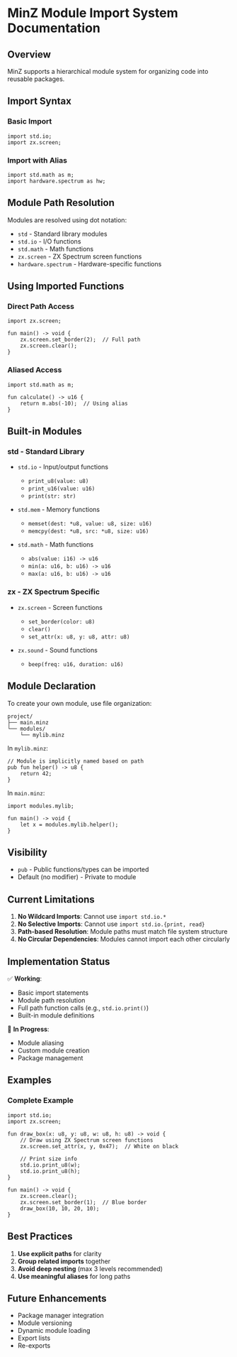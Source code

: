# MinZ Module Import System Documentation

## Overview
MinZ supports a hierarchical module system for organizing code into reusable packages.

## Import Syntax

### Basic Import
```minz
import std.io;
import zx.screen;
```

### Import with Alias
```minz
import std.math as m;
import hardware.spectrum as hw;
```

## Module Path Resolution

Modules are resolved using dot notation:
- `std` - Standard library modules
- `std.io` - I/O functions
- `std.math` - Math functions
- `zx.screen` - ZX Spectrum screen functions
- `hardware.spectrum` - Hardware-specific functions

## Using Imported Functions

### Direct Path Access
```minz
import zx.screen;

fun main() -> void {
    zx.screen.set_border(2);  // Full path
    zx.screen.clear();
}
```

### Aliased Access
```minz
import std.math as m;

fun calculate() -> u16 {
    return m.abs(-10);  // Using alias
}
```

## Built-in Modules

### std - Standard Library
- `std.io` - Input/output functions
  - `print_u8(value: u8)`
  - `print_u16(value: u16)`
  - `print(str: str)`
  
- `std.mem` - Memory functions
  - `memset(dest: *u8, value: u8, size: u16)`
  - `memcpy(dest: *u8, src: *u8, size: u16)`
  
- `std.math` - Math functions
  - `abs(value: i16) -> u16`
  - `min(a: u16, b: u16) -> u16`
  - `max(a: u16, b: u16) -> u16`

### zx - ZX Spectrum Specific
- `zx.screen` - Screen functions
  - `set_border(color: u8)`
  - `clear()`
  - `set_attr(x: u8, y: u8, attr: u8)`
  
- `zx.sound` - Sound functions
  - `beep(freq: u16, duration: u16)`

## Module Declaration

To create your own module, use file organization:

```
project/
├── main.minz
└── modules/
    └── mylib.minz
```

In `mylib.minz`:
```minz
// Module is implicitly named based on path
pub fun helper() -> u8 {
    return 42;
}
```

In `main.minz`:
```minz
import modules.mylib;

fun main() -> void {
    let x = modules.mylib.helper();
}
```

## Visibility

- `pub` - Public functions/types can be imported
- Default (no modifier) - Private to module

## Current Limitations

1. **No Wildcard Imports**: Cannot use `import std.io.*`
2. **No Selective Imports**: Cannot use `import std.io.{print, read}`
3. **Path-based Resolution**: Module paths must match file system structure
4. **No Circular Dependencies**: Modules cannot import each other circularly

## Implementation Status

✅ **Working**:
- Basic import statements
- Module path resolution
- Full path function calls (e.g., `std.io.print()`)
- Built-in module definitions

🚧 **In Progress**:
- Module aliasing
- Custom module creation
- Package management

## Examples

### Complete Example
```minz
import std.io;
import zx.screen;

fun draw_box(x: u8, y: u8, w: u8, h: u8) -> void {
    // Draw using ZX Spectrum screen functions
    zx.screen.set_attr(x, y, 0x47);  // White on black
    
    // Print size info
    std.io.print_u8(w);
    std.io.print_u8(h);
}

fun main() -> void {
    zx.screen.clear();
    zx.screen.set_border(1);  // Blue border
    draw_box(10, 10, 20, 10);
}
```

## Best Practices

1. **Use explicit paths** for clarity
2. **Group related imports** together
3. **Avoid deep nesting** (max 3 levels recommended)
4. **Use meaningful aliases** for long paths

## Future Enhancements

- Package manager integration
- Module versioning
- Dynamic module loading
- Export lists
- Re-exports